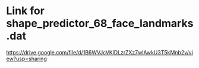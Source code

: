 # Link for shape_predictor_68_face_landmarks.dat

https://drive.google.com/file/d/1B6WVJcVKlDLzrZXz7wlAwkU3T5kMnb2v/view?usp=sharing
